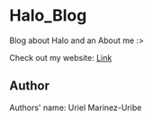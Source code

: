 # Halo_Blog
Blog about Halo and an About me :>

Check out my website: [Link](paste_your_URL_here)

## Author
Authors' name: Uriel Marinez-Uribe
